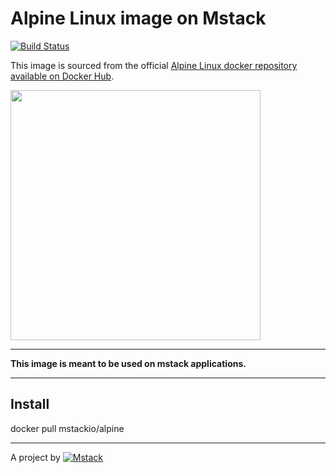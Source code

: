 # Alpine Linux image on Mstack

[![Build Status](https://travis-ci.com/mstackio/image-alpine.svg?branch=master)](https://travis-ci.com/mstackio/image-alpine)

This image is sourced from the official [Alpine Linux docker repository available on Docker Hub](https://hub.docker.com/_/alpine/).

<img src="http://alpinelinux.org/alpinelinux-logo.svg" width="400px" />

---

**This image is meant to be used on mstack applications.**

---

## Install

docker pull mstackio/alpine

---

A project by [![Mstack](https://avatars3.githubusercontent.com/u/61955974?s=42&v=4)](https://mstack.io/)
